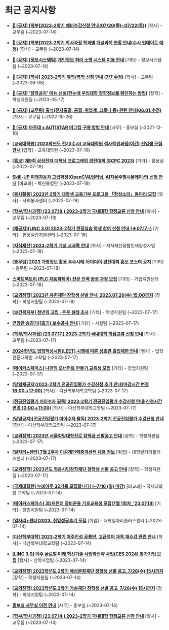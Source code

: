 # 최근 공지사항

* **[📌 [공지] [학부]2023-2학기 예비수강신청 안내(07/20(목)~07/22(토))](http://ajou.ac.kr/kr/ajou/notice.do?mode=view&amp;articleNo=219066&amp;article.offset=0&amp;articleLimit=30)**
 [학사] - 교무팀 (~2023-07-14)

* **[📌 [공지] [학부]2023-2학기 학사과정 학과별 개설과목 현황 안내(수시 업데이트 예정)](http://ajou.ac.kr/kr/ajou/notice.do?mode=view&amp;articleNo=219065&amp;article.offset=0&amp;articleLimit=30)**
 [학사] - 교무팀 (~2023-07-14)

* **[📌 [공지] [정보시스템팀] 개인정보 처리 소명 시스템 이용 안내](http://ajou.ac.kr/kr/ajou/notice.do?mode=view&amp;articleNo=219034&amp;article.offset=0&amp;articleLimit=30)**
 [기타] - 정보시스템팀 (~2023-07-14)

* **[📌 [공지] [학사] 2023-2학기 휴학/복학 신청 안내 (7/7 수정)](http://ajou.ac.kr/kr/ajou/notice.do?mode=view&amp;articleNo=215587&amp;article.offset=0&amp;articleLimit=30)**
 [학사] - 교무팀 (~2023-06-08)

* **[📌 [공지] &#x27;장학공지&#x27; 메뉴 신설(한눈에 우리대학 장학정보를 확인하는 방법)](http://ajou.ac.kr/kr/ajou/notice.do?mode=view&amp;articleNo=214764&amp;article.offset=0&amp;articleLimit=30)**
 [장학] - 학생지원팀 (~2023-05-17)

* **[📌 [공지] [교무팀] 출석(전자출결, 공결, 취업계, 코로나 등) 관련 안내(06.01.수정)](http://ajou.ac.kr/kr/ajou/notice.do?mode=view&amp;articleNo=205552&amp;article.offset=0&amp;articleLimit=30)**
 [학사] - 교무팀 (~2022-10-26)

* **[📌 [공지] 아주대 x AUTISTAR 머그컵 구매 방법 안내](http://ajou.ac.kr/kr/ajou/notice.do?mode=view&amp;articleNo=147976&amp;article.offset=0&amp;articleLimit=30)**
 [사무] - 홍보실 (~2021-12-16)

* **[[교육대학원] 2023학년도 전기(수시) 교육대학원 석사학위과정(야간) 신입생 모집 안내](http://ajou.ac.kr/kr/ajou/notice.do?mode=view&amp;articleNo=219166&amp;article.offset=0&amp;articleLimit=30)**
 [입학] - 교육대학원 (~2023-07-19)

* **[[홍보] 제9회 삼성전자 대학생 프로그래밍 경진대회 (SCPC 2023)](http://ajou.ac.kr/kr/ajou/notice.do?mode=view&amp;articleNo=219164&amp;article.offset=0&amp;articleLimit=30)**
 [기타] - 홍보실 (~2023-07-19)

* **[Skill-UP 미래자동차 고급과정(OpenCV&amp;딥러닝, AI자율주행시뮬레이션) 신청 안내](http://ajou.ac.kr/kr/ajou/notice.do?mode=view&amp;articleNo=219163&amp;article.offset=0&amp;articleLimit=30)**
 [비교과] - 혁신융합단 (~2023-07-19)

* **[[봉사활동] 2023년 2학기 대학생 교육기부 프로그램 「함성소리」동아리 모집](http://ajou.ac.kr/kr/ajou/notice.do?mode=view&amp;articleNo=219155&amp;article.offset=0&amp;articleLimit=30)**
 [학사] - 사회봉사센터 (~2023-07-19)

* **[[학부/학사과정] (23.07.18.) 2023-2학기 국내대학 학점교류 신청 안내](http://ajou.ac.kr/kr/ajou/notice.do?mode=view&amp;articleNo=219153&amp;article.offset=0&amp;articleLimit=30)**
 [학사] - 교무팀 (~2023-07-18)

* **[(재공지)[LINC 3.0] 2023-2학기 현장실습 학생 참여 신청 안내 (★07.17~)](http://ajou.ac.kr/kr/ajou/notice.do?mode=view&amp;articleNo=219146&amp;article.offset=0&amp;articleLimit=30)**
 [기타] - 현장실습지원센터 (~2023-07-18)

* **[[지식재산] 2023-2학기 개설 교과목 안내](http://ajou.ac.kr/kr/ajou/notice.do?mode=view&amp;articleNo=219142&amp;article.offset=0&amp;articleLimit=30)**
 [학사] - 지식재산융합인재양성사업 (~2023-07-18)

* **[[총무팀] 2023 가명정보 활용 우수사례·아이디어 경진대회 홍보 포스터 공지](http://ajou.ac.kr/kr/ajou/notice.do?mode=view&amp;articleNo=219139&amp;article.offset=0&amp;articleLimit=30)**
 [기타] - 총무팀 (~2023-07-18)

* **[스마트팩토리 (PLC 자동화제어) 전문 인력 양성 과정 모집](http://ajou.ac.kr/kr/ajou/notice.do?mode=view&amp;articleNo=219138&amp;article.offset=0&amp;articleLimit=30)**
 [기타] - 기업지원센터 (~2023-07-18)

* **[[교외장학] 2023년 유한재단 장학생 선발 안내_2023.07.26(수) 15:00까지](http://ajou.ac.kr/kr/ajou/notice.do?mode=view&amp;articleNo=219131&amp;article.offset=0&amp;articleLimit=30)**
 [장학] - 학생지원팀 (~2023-07-18)

* **[[보건복지부] 청년의 고립 · 은둔 실태 조사](http://ajou.ac.kr/kr/ajou/notice.do?mode=view&amp;articleNo=219112&amp;article.offset=0&amp;articleLimit=30)**
 [기타] - 학생지원팀 (~2023-07-17)

* **[연암관 승강기(1호기) 보수공사 안내](http://ajou.ac.kr/kr/ajou/notice.do?mode=view&amp;articleNo=219107&amp;article.offset=0&amp;articleLimit=30)**
 [기타] - 시설팀 (~2023-07-17)

* **[[학부/학사과정] (23.07.17.) 2023-2학기 국내대학 학점교류 신청 안내](http://ajou.ac.kr/kr/ajou/notice.do?mode=view&amp;articleNo=219106&amp;article.offset=0&amp;articleLimit=30)**
 [학사] - 교무팀 (~2023-07-17)

* **[2024학년도 법학적성시험(LEET) 시행에 따른 성호관 출입제한 안내](http://ajou.ac.kr/kr/ajou/notice.do?mode=view&amp;articleNo=219098&amp;article.offset=0&amp;articleLimit=30)**
 [행사] - 법학전문대학원 교학팀 (~2023-07-17)

* **[[메이커스페이스] 나만의 오너먼트 만들기 교육생 모집](http://ajou.ac.kr/kr/ajou/notice.do?mode=view&amp;articleNo=219090&amp;article.offset=0&amp;articleLimit=30)**
 [기타] - 창업지원팀 (~2023-07-17)

* **[(당일재공지)2023-2학기 전공진입평가 수강신청 추가 안내(마감시간 변경 16:00→17:00)](http://ajou.ac.kr/kr/ajou/notice.do?mode=view&amp;articleNo=219087&amp;article.offset=0&amp;articleLimit=30)**
 [학사] - 다산학부대학교학팀 (~2023-07-17)

* **[[전공진입평가 미이수자 필독] 2023-2학기 전공진입평가 수강신청 안내(신청시간 변경 10:00→11:00)](http://ajou.ac.kr/kr/ajou/notice.do?mode=view&amp;articleNo=219085&amp;article.offset=0&amp;articleLimit=30)**
 [학사] - 다산학부대학교학팀 (~2023-07-17)

* **[(당일공지)[전공진입평가 미이수자 필독] 2023-2학기 전공진입평가 수강신청 안내](http://ajou.ac.kr/kr/ajou/notice.do?mode=view&amp;articleNo=219084&amp;article.offset=0&amp;articleLimit=30)**
 [학사] - 다산학부대학교학팀 (~2023-07-17)

* **[[교외장학] 2023년 서울희망대학진로 장학금 선발공고 안내](http://ajou.ac.kr/kr/ajou/notice.do?mode=view&amp;articleNo=219081&amp;article.offset=0&amp;articleLimit=30)**
 [장학] - 학생지원팀 (~2023-07-17)

* **[[일자리+센터] 7월 2주차 이공계인력중개센터 채용 정보](http://ajou.ac.kr/kr/ajou/notice.do?mode=view&amp;articleNo=219079&amp;article.offset=0&amp;articleLimit=30)**
 [취업] - 대학일자리플러스센터 (~2023-07-17)

* **[[교외장학] 2023년도 정읍시민장학재단 장학생 선발 공고 안내](http://ajou.ac.kr/kr/ajou/notice.do?mode=view&amp;articleNo=219074&amp;article.offset=0&amp;articleLimit=30)**
 [장학] - 학생지원팀 (~2023-07-17)

* **[[국제대학원] 누비아주 32기를 모집합니다! (~7/16 (일) 마감)](http://ajou.ac.kr/kr/ajou/notice.do?mode=view&amp;articleNo=219068&amp;article.offset=0&amp;articleLimit=30)**
 [비교과] - 국제대학원 교학팀 (~2023-07-14)

* **[[메이커스페이스] 3D프린터 장비운용 기초교육생 모집(7월 1회차_&#x27;23.07.18)](http://ajou.ac.kr/kr/ajou/notice.do?mode=view&amp;articleNo=219063&amp;article.offset=0&amp;articleLimit=30)**
 [기타] - 창업지원팀 (~2023-07-14)

* **[[일자리+센터]2023. 취업성공후기 모집](http://ajou.ac.kr/kr/ajou/notice.do?mode=view&amp;articleNo=219062&amp;article.offset=0&amp;articleLimit=30)**
 [취업] - 대학일자리플러스센터 (~2023-07-14)

* **[[다산학부대학] 2023-2학기 아주인성 공통반, 고급영어 과목 재수강 관련 안내](http://ajou.ac.kr/kr/ajou/notice.do?mode=view&amp;articleNo=219044&amp;article.offset=0&amp;articleLimit=30)**
 [학사] - 다산학부대학교학팀 (~2023-07-14)

* **[[LINC 3.0] 아주 글로벌 미래 혁신기술 사업화전략 사업(CES 2024) 참가기업 모집](http://ajou.ac.kr/kr/ajou/notice.do?mode=view&amp;articleNo=219043&amp;article.offset=0&amp;articleLimit=30)**
 [행사] - 산학사업팀 (~2023-07-14)

* **[[교외장학] 2023학년도 2학기 해성문화재단 장학생 선발 공고_7/26(수) 15시까지](http://ajou.ac.kr/kr/ajou/notice.do?mode=view&amp;articleNo=219041&amp;article.offset=0&amp;articleLimit=30)**
 [장학] - 학생지원팀 (~2023-07-14)

* **[[교외장학] 2023학년도 2학기 가송재단 장학생 선발 공고_7/26(수) 15시까지](http://ajou.ac.kr/kr/ajou/notice.do?mode=view&amp;articleNo=219038&amp;article.offset=0&amp;articleLimit=30)**
 [장학] - 학생지원팀 (~2023-07-14)

* **[홍보실 사무실 이전 안내](http://ajou.ac.kr/kr/ajou/notice.do?mode=view&amp;articleNo=219035&amp;article.offset=0&amp;articleLimit=30)**
 [사무] - 홍보실 (~2023-07-14)

* **[[학부/학사과정] (23.07.14.) 2023-2학기 국내대학 학점교류 신청 안내](http://ajou.ac.kr/kr/ajou/notice.do?mode=view&amp;articleNo=219031&amp;article.offset=0&amp;articleLimit=30)**
 [학사] - 교무팀 (~2023-07-14)
